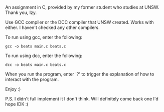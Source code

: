 An assignment in C, provided by my former student who studies at UNSW. Thank you, Izy.

Use GCC compiler or the DCC compiler that UNSW created. Works with either.
I haven't checked any other compilers.

To run using gcc, enter the following:
```
gcc -o beats main.c beats.c
```
To run using dcc, enter the following:
```
dcc -o beats main.c beats.c
```

When you run the program, enter '?' to trigger the explanation of how to
interact with the program. 

Enjoy :)

P.S. I didn't full implement it I don't think. Will definitely come back one I'd hope IDK :(

